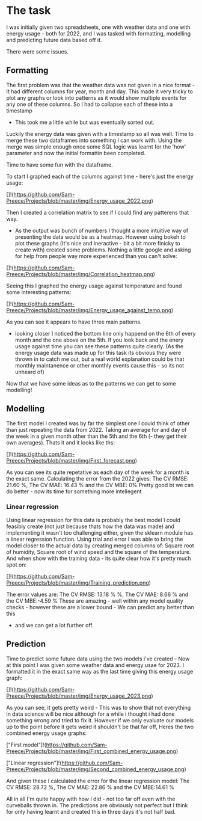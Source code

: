 # The task

I was initially given two spreadsheets, one with weather data and one with energy usage - both for 2022,
and I was tasked with formatting, modelling and predicting future data based off it.

There were some issues.

## Formatting

The first problem was that the weather data was not given in a nice format - It had different columns for year, month and day.
This made it very tricky to plot any graphs or look into patterns as it would show multiple events for any one of these columns.
So I had to collapse each of these into a timestamp
- This took me a little while but was eventually sorted out.

Luckily the energy data was given with a timestamp so all was well. Time to merge these two dataframes into something I can work with.
Using the merge was simple enough once some SQL logic was learnt for the 'how' parameter and now the initial formattin been completed.

Time to have some fun with the dataframe.

To start I graphed each of the columns against time - here's just the energy usage:

[]!(https://github.com/Sam-Preece/Projects/blob/master/img/Energy_usage_2022.png)

Then I created a correlation matrix to see if I could find any patterens that way.
- As the output was bunch of numbers I thought a more intuitive way of presenting the data would be as a heatmap.
However using bokeh to plot these graphs (It's nice and ineractive - bit a bit more finicky to create with) created some problems.
Nothing a little google and asking for help from people way more experienced than you can't solve:

[]!(https://github.com/Sam-Preece/Projects/blob/master/img/Correlation_heatmap.png)

Seeing this I graphed the energy usage against temperature and found some interesting patterns:

[]!(https://github.com/Sam-Preece/Projects/blob/master/img/Energy_usage_against_temp.png)

As you can see it appears to have three main patterns.
- looking closer I noticed the bottom line only happend on the 6th of every month and the one above on the 5th.
If you look back and the enery usage against time you can see these patterns quite clearly.
(As the energy usage data was made up for this task its obvious they were thrown in to catch me out,
but a real world explanation could be that monthly maintanence or other monthly events cause this - so its not unheard of)

Now that we have some ideas as to the patterns we can get to some modelling!

## Modelling

The first model I created was by far the simplest one I could think of other than just repeating the data from 2022.
Taking an average for and day of the week in a given month other than the 5th and the 6th (- they get their own averages).
Thats it and it looks like ths:

[]!(https://github.com/Sam-Preece/Projects/blob/master/img/First_forecast.png)

As you can see its quite repetative as each day of the week for a month is the exact same.
Calculating the error from the 2022 gives: The CV RMSE: 21.60 %, The CV MAE: 16.43 % and the CV MBE: 0%
Pretty good bt we can do better - now its time for something more intellegent

### Linear regression

Using linear regression for this data is probably the best model I could feasibly create (not just because thats how the data was made)
and implementing it wasn't too challenging either, given the sklearn module has a linear regression function.
Using trial and error I was able to bring the model closer to the actual data by creating merged columns of:
Square root of humidity, Square root of wind speed and the square of the temperature.
And when show with the training data - its quite clear how it's pretty much spot on:

[]!(https://github.com/Sam-Preece/Projects/blob/master/img/Training_prediction.png)

The error values are: The CV RMSE: 13.18 % %, The CV MAE: 8.66 % and the CV MBE:-4.59 %
These are amazing - well within any model quality checks - however these are a lower bound - We can predict any better than this
- and we can get a lot further off.

## Prediction

Time to predict some future data using the two models i've created - Now at this point I was given some weather data and energy usae for 2023.
I formatted it in the exact same way as the last time giving this energy usage graph:

[]!(https://github.com/Sam-Preece/Projects/blob/master/img/Energy_usage_2023.png)

As you can see, it gets pretty weird - This was to show that not everything in data science will be nice although for a while i thought i had done something wrong and tried to fix it.
However if we only evaluate our models up to the point before it gets weird it shouldn't be that far off, Heres the two combined energy usage graphs:

["First model"]!(https://github.com/Sam-Preece/Projects/blob/master/img/First_combined_energy_usage.png)

["Linear regression"]!(https://github.com/Sam-Preece/Projects/blob/master/img/Second_combined_energy_usage.png)

And given these I calculated the error for the linear regression model: The CV RMSE: 28.72 %, The CV MAE: 22.86 % and the CV MBE:14.61 %

All in all I'm quite happy with how I did - not too far off even with the curveballs thrown in. The predictions are obviously not perfect
but I think for only having learnt and created this in three days it's not half bad.



